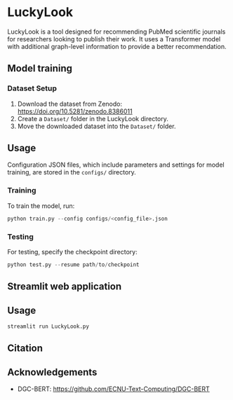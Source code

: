 # LuckyLook

LuckyLook is a tool designed for recommending PubMed scientific journals for researchers looking to publish their work. It uses a Transformer model with additional graph-level information
to provide a better recommendation.

## Model training

### Dataset Setup

1. Download the dataset from Zenodo: https://doi.org/10.5281/zenodo.8386011
2. Create a `Dataset/` folder in the LuckyLook directory.
3. Move the downloaded dataset into the `Dataset/` folder.

## Usage

Configuration JSON files, which include parameters and settings for model training, are stored in the `configs/` directory.

### Training

To train the model, run:

```python
python train.py --config configs/<config_file>.json
```

### Testing

For testing, specify the checkpoint directory:

```python
python test.py --resume path/to/checkpoint
```

## Streamlit web application

## Usage

```python
streamlit run LuckyLook.py
```

## Citation

## Acknowledgements

- DGC-BERT: https://github.com/ECNU-Text-Computing/DGC-BERT
